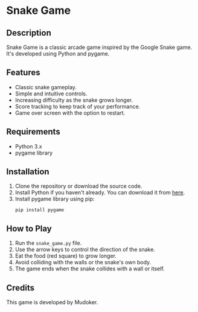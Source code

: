 # Snake Game

## Description
Snake Game is a classic arcade game inspired by the Google Snake game. It's developed using Python and pygame.

## Features
- Classic snake gameplay.
- Simple and intuitive controls.
- Increasing difficulty as the snake grows longer.
- Score tracking to keep track of your performance.
- Game over screen with the option to restart.

## Requirements
- Python 3.x
- pygame library

## Installation
1. Clone the repository or download the source code.
2. Install Python if you haven't already. You can download it from [here](https://www.python.org/downloads/).
3. Install pygame library using pip:
    ```
    pip install pygame
    ```

## How to Play
1. Run the `snake_game.py` file.
2. Use the arrow keys to control the direction of the snake.
3. Eat the food (red square) to grow longer.
4. Avoid colliding with the walls or the snake's own body.
5. The game ends when the snake collides with a wall or itself.

## Credits
This game is developed by Mudoker.
